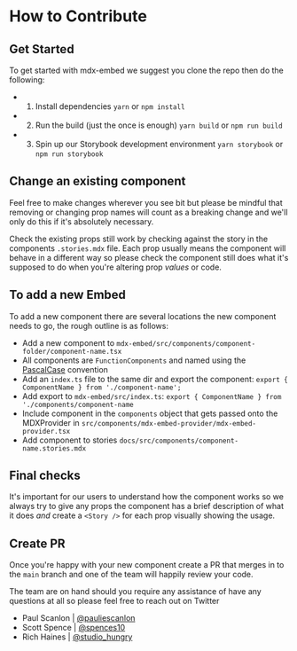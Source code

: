 # How to Contribute

## Get Started

To get started with mdx-embed we suggest you clone the repo then do the following:

- 1. Install dependencies `yarn` or `npm install`
- 2. Run the build (just the once is enough) `yarn build` or `npm run build`
- 3. Spin up our Storybook development environment `yarn storybook` or `npm run storybook`

## Change an existing component

Feel free to make changes wherever you see bit but please be mindful that removing or changing prop names will count as a breaking change and we'll only do this if it's absolutely necessary.

Check the existing props still work by checking against the story in the components `.stories.mdx` file. Each prop usually means the component will behave in a different way so please check the component still does what it's supposed to do when you're altering prop _values_ or code.

## To add a new Embed

To add a new component there are several locations the new component needs to go, the rough outline is as follows:

- Add a new component to `mdx-embed/src/components/component-folder/component-name.tsx`
- All components are `FunctionComponents` and named using the [PascalCase](https://wiki.c2.com/?PascalCase) convention
- Add an `index.ts` file to the same dir and export the component: `export { ComponentName } from './component-name';`
- Add export to `mdx-embed/src/index.ts`: `export { ComponentName } from './components/component-name`
- Include component in the `components` object that gets passed onto the MDXProvider in `src/components/mdx-embed-provider/mdx-embed-provider.tsx`
- Add component to stories `docs/src/components/component-name.stories.mdx`

## Final checks

It's important for our users to understand how the component works so we always try to give any props the component has a brief description of what it does _and_ create a `<Story />` for each prop visually showing the usage.

## Create PR

Once you're happy with your new component create a PR that merges in to the `main` branch and one of the team will happily review your code.

The team are on hand should you require any assistance of have any questions at all so please feel free to reach out on Twitter

- Paul Scanlon | [@pauliescanlon](https://twitter.com/PaulieScanlon)
- Scott Spence | [@spences10](https://twitter.com/spences10)
- Rich Haines | [@studio_hungry](https://twitter.com/studio_hungry)
